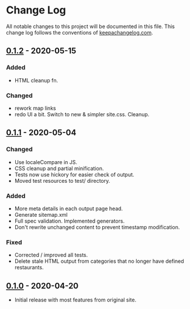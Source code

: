 # Change Log
All notable changes to this project will be documented in this file. This change log follows the conventions of [keepachangelog.com](http://keepachangelog.com/).

## [0.1.2] - 2020-05-15
### Added
- HTML cleanup fn.

### Changed
- rework map links
- redo UI a bit. Switch to new & simpler site.css. Cleanup.

## [0.1.1] - 2020-05-04
### Changed
- Use localeCompare in JS.
- CSS cleanup and partial minification.
- Tests now use hickory for easier check of output.
- Moved test resources to test/ directory.

### Added
- More meta details in each output page head.
- Generate sitemap.xml
- Full spec validation. Implemented generators.
- Don't rewrite unchanged content to prevent timestamp modification.

### Fixed
- Corrected / improved all tests.
- Delete stale HTML output from categories that no longer have defined restaurants.

## [0.1.0] - 2020-04-20
- Initial release with most features from original site.

[0.1.2]: https://github.com/edporras/nosoup-clj/compare/v0.1.1...v0.1.2
[0.1.1]: https://github.com/edporras/nosoup-clj/compare/v0.1.0...v0.1.1
[0.1.0]: https://github.com/edporras/nosoup-clj/releases/tag/v0.1.0
